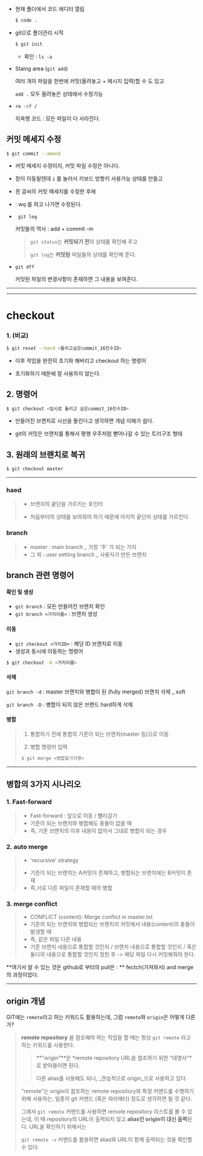 - 현재 폴더에서 코드 에디터  열림

  ```bash
  $ code . 
  ```



- git으로 폴더관리 시작

  ```bash
  $ git init
  ```

  - 확인 : `ls -a`



- Staing area (`git add`) 

  여러 개의 파일을 한번에 커밋(올려놓고 + 메시지 입력)할 수 도 있고

  `add .` 모두 올려놓은 상태에서 수정가능



- `rm -rf /`

  지옥행 코드 : 모든 파일이 다 사라진다.



## 커밋 메세지 수정

```bash
$ git commit --amend
```

- 커밋 메세지 수정이지, 커밋 파일 수정은 아니다.
- 창이 이동될텐데 `i`  를 눌러서 키보드 방향키 사용가능 상태를 만들고
- 흰 글씨의 커밋 메세지를 수정한 후에 
- : wq 를 하고 나가면 수정된다. 



- ` git log`

  커밋들의 역사  : add + commit -m

  > `git status`는 **커밋되기 전**의 상태를 확인해 주고
  >
  > `git log`는 **커밋된** 파일들의 상태를 확인해 준다. 



- `git dff`

  커밋된 파일의 변경사항이 존재하면 그 내용을 보여준다.



---

---



# checkout



### 1. (비교) 

```bash
$ git reset --hard <돌리고싶은commit_16진수ID>
```

- 이후 작업을 완전히 초기화 해버리고 checkout 하는 명령어

- 초기화하기 때문에 잘 사용하지 않는다.





## 2. 명령어 

```bash
$ git checkout <임시로 돌리고 싶은commit_16진수ID>
```

- 만들어진 브랜치로 시선을 돌린다고 생각하면 개념 이해가 쉽다.

- git의 커밋은 브랜치를 통해서 평행 우주처럼 뻗어나갈 수 있는 트리구조 형태 





## 3. 원래의 브랜치로 복귀

```bash
$ git checkout master
```





---



### **haed**

> - 브랜치의 끝단을 가르키는 포인터  
>
> - 처음부터의 상태를 보여줘야 하기 때문에 마지막 끝단의 상태를 가르킨다. 





### branch

>- master : main branch _  가장 '주' 가 되는 가지 
>- 그 외  : user setting branch  _  사용자가 만든 브랜치 



## branch 관련 명령어 

#### 확인 및 생성

- `git branch` :  모든 만들어진 브렌치 확인
- `git branch <가지이름>`  : 브랜치 생성



#### 이동

- `git checkout <가지ID>` : 해당 ID 브랜치로 이동
- 생성과 동시에 이동하는 명령어 

```bash
$ git checkout -b <가지이름>
```





#### 삭제

`git branch -d` :  master 브랜치와 병합이 된 (fully merged) 브랜치 삭제 _ soft

`git branch -D` : 병합이 되지 않은 브랜드 hard하게 삭제 





#### 병합

>1. 통합하기 전에 통합의 기준이 되는 브렌치(master 등)으로 이동
>
>2. 병합 명령어 입력
>
>   ```bash
>   $ git merge <병합할가지명>
>   ```
>
>   





----



## 병합의 3가지 시나리오 

### 1. Fast-forward

>- Fast-forward : 앞으로 이동 / 빨리감기
>- 기준이 되는 브랜치와 병합해도 충돌이 없을 때 
>- 즉, 기준 브랜치의 이후 내용이 없어서 그대로 병합이 되는 경우
>
>

### 2. auto merge

>- 'recursive' strategy
>
>* 기준이 되는 브랜치는 A커밋이 존재하고,  병합되는 브랜치에는 B커밋이 존재
>* 즉,서로 다른 파일이 존재할 때의 병합



### 3. merge conflict

>- CONFLICT (content): Merge conflict in master.txt
>- 기준의 되는 브랜치와 병합되는 브랜치의 커밋에서 내용(content)의 충돌이 발생할 때
>- 즉, 같은 파일 다른 내용
>- 기준 브랜치 내용으로 통합할 것인지 / 브랜치 내용으로 통합할 것인지 / 혹은 둘다의 내용으로 통합할 것인지 정한 후  -> 해당 파일 다시 커밋해줘야 한다.





**여기서 알 수 있는 것은 github로 부터의 pull은  : ** fectch(가져와서) and merge의 과정이었다.







---

## origin 개념 

GIT에는 `remote`라고 하는 키워드도 활용하는데, 그럼 `remote`와 `origin`은 어떻게 다른가?

> **remote repository** 을 참조해야 하는 작업을 할 때는 항상 `git remote` 라고 하는 키워드를 사용한다.
>
> > **"origin"**은 *remote repository URL을 참조하기 위한 "대명사"*로 받아들이면 된다.
> >
> > 다른 alias를 사용해도 되나, _관습적으로 origin_으로 사용하고 있다.
>
> "remote"는 origin이 참조하는 remote repository와 특정 커맨드를 수행하기 위해 사용하는,
> 일종의 git 커맨드 (혹은 파라매터) 정도로 생각하면 될 것 같다.
>
> 그래서 `git remote` 커맨드를 사용하면 remote repository 리스트를 볼 수 있는데,
> 이 때 repository의 URL이 출력되지 않고 **alias인 origin이 대신 출력**된다.
> URL을 확인하기 위해서는
>
> `git remote -v` 커맨드를 활용하면 alias와 URL이 함께 출력되는 것을 확인할 수 있다.